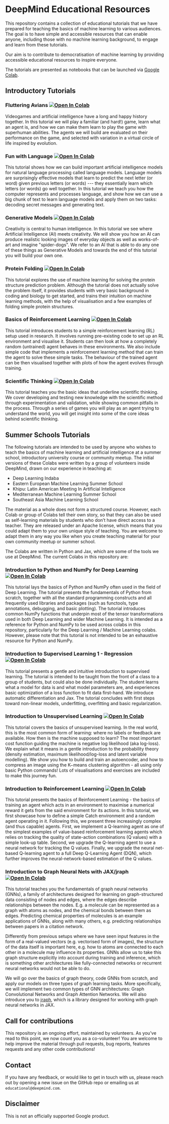 # DeepMind Educational Resources

This repository contains a collection of educational tutorials that we have
prepared for teaching the basics of machine learning to various audiences. The
goal is to have simple and accessible resources that can enable anyone,
including those with no machine learning background, to engage and learn from
these tutorials.

Our aim is to contribute to democratisation of machine learning by providing
accessible educational resources to inspire everyone.

The tutorials are presented as notebooks that can be launched via
[Google Colab](https://colab.sandbox.google.com/).

## Introductory Tutorials

### Fluttering Avians [![Open In Colab](https://colab.sandbox.google.com/assets/colab-badge.svg)](https://colab.sandbox.google.com/github/deepmind/educational/blob/master/colabs/introductory/fluttering_avians.ipynb)

Videogames and artificial intelligence have a long and happy history together. In this tutorial we will play a familiar (and hard!) game, learn what an agent is, and how we can make them learn to play the game with superhuman abilities. The agents we will build are evaluated on their performance on the game, and selected with variation in a virtual circle of life inspired by evolution.

### Fun with Language [![Open In Colab](https://colab.sandbox.google.com/assets/colab-badge.svg)](https://colab.sandbox.google.com/github/deepmind/educational/blob/master/colabs/introductory/fun_with_language.ipynb)

This tutorial shows how we can build important artificial intelligence models for natural language processing called language models. Language models are surprisingly effective models that learn to predict the next letter (or word) given previous letters (or words) --- they essentially learn which letters (or words) go well together. In this tutorial we teach you how the computer represents and processes language, and show how we can use a big chunk of text to learn language models and apply them on two tasks: decoding secret messages and generating text.

### Generative Models [![Open In Colab](https://colab.sandbox.google.com/assets/colab-badge.svg)](https://colab.sandbox.google.com/github/deepmind/educational/blob/master/colabs/introductory/generative_models.ipynb)

Creativity is central to human intelligence. In this tutorial we see where Artificial Intelligence (AI) meets creativity. We will show you how an AI can produce realistic looking images of everyday objects as well as works-of-art and imagine "spider-dogs". We refer to an AI that is able to do any one of these things as Generative Models and towards the end of this tutorial you will build your own one.

### Protein Folding  [![Open In Colab](https://colab.sandbox.google.com/assets/colab-badge.svg)](https://colab.sandbox.google.com/github/deepmind/educational/blob/master/colabs/introductory/protein_folding.ipynb)

This tutorial explores the use of machine learning for solving the protein
structure prediction problem. Although the tutorial does not actually solve the
problem itself, it provides students with very basic background in coding
and biology to get started, and trains their intuition on machine learning
methods, with the help of visualisation and a few examples of folding simple
protein structures.

### Basics of Reinforcement Learning [![Open In Colab](https://colab.sandbox.google.com/assets/colab-badge.svg)](https://colab.sandbox.google.com/github/deepmind/educational/blob/master/colabs/introductory/reinforcement_learning.ipynb)

This tutorial introduces students to a simple reinforcement learning (RL) setup
used in research. It involves running pre-existing code to set up an RL
environment and visualise it. Students can then look at how a completely random
(untrained) agent behaves in these environments. We also include simple code
that implements a reinforcement learning method that can train the agent to
solve these simple tasks. The behaviour of the trained agent can be then
visualised together with plots of how the agent evolves through training.

### Scientific Thinking [![Open In Colab](https://colab.sandbox.google.com/assets/colab-badge.svg)](https://colab.sandbox.google.com/github/deepmind/educational/blob/master/colabs/introductory/scientific_thinking.ipynb)

This tutorial teaches you the basic ideas that underline scientific thinking. We cover developing and testing new knowledge with the scientific method through experimentation and validation, while showing common pitfalls in the process. Through a series of games you will play as an agent trying to understand the world, you will get insight into some of the core ideas behind scientific thinking.

## Summer Schools Tutorials
The following tutorials are intended to be used by anyone who wishes to teach the basics of machine learning and artificial intelligence at a summer school, introductory university course or community meetup. The initial versions of these Colabs were written by a group of volunteers inside DeepMind, drawn on our experience in teaching at:

- Deep Learning Indaba
- Eastern European Machine Learning Summer School
- Khipu: Latin American Meeting In Artificial Intelligence
- Mediterranean Machine Learning Summer School
- Southeast Asia Machine Learning School

The material as a whole does not form a structured course. However, each Colab or group of Colabs tell their own story, so that they can also be used as self-learning materials by students who don’t have direct access to a teacher. They are released under an Apache license, which means that you could adapt them to your own unique style of teaching. You are welcome to adapt them in any way you like when you create teaching material for your own community meetup or summer school.

The Colabs are written in Python and Jax, which are some of the tools we use at DeepMind. The current Colabs in this repository are:

### Introduction to Python and NumPy for Deep Learning [![Open In Colab](https://colab.sandbox.google.com/assets/colab-badge.svg)](https://colab.sandbox.google.com/github/deepmind/educational/blob/master/colabs/summer_schools/intro_to_python_numpy_for_deep_learning.ipynb)

This tutorial lays the basics of Python and NumPy often used in the field of Deep Learning. The tutorial presents the fundamentals of Python from scratch, together with all the standard programming constructs and all frequently used libraries and packages (such as functools, type annotations, debugging, and basic plotting). The tutorial introduces common NumPy functions that underpin most of the tensor transformations used in both Deep Learning and wider Machine Learning. It is intended as a reference for Python and NumPy to be used across colabs in this repository, particularly for the Deep Learning / Machine Learning colabs. However, please note that this tutorial is not intended to be an exhaustive resource for Python and NumPy.


### Introduction to Supervised Learning 1 - Regression [![Open In Colab](https://colab.sandbox.google.com/assets/colab-badge.svg)](https://colab.sandbox.google.com/github/deepmind/educational/blob/master/colabs/summer_schools/intro_to_regression.ipynb)

This tutorial presents a gentle and intuitive introduction to supervised learning. The tutorial is intended to be taught from the front of a class to a group of students, but could also be done individually. The student learns what a model for data is and what model parameters are, and experiences basic optimization of a loss function to fit data first-hand. We introduce automatic differentiation and Jax. The tutorial concludes with first steps toward non-linear models, underfitting, overfitting and basic regularization.


### Introduction to Unsupervised Learning [![Open In Colab](https://colab.sandbox.google.com/assets/colab-badge.svg)](https://colab.sandbox.google.com/github/deepmind/educational/blob/master/colabs/summer_schools/intro_to_unsupervised_learning.ipynb)

This tutorial covers the basics of unsupervised learning. In the real world, this is the most common form of learning: where no labels or feedback are available. How then is the machine supposed to learn? The most important cost function guiding the machine is negative log likelihood (aka log-loss). We explain what it means in a gentle introduction to the probability theory (density estimation, maximum likelihood/log-loss and latent variable modelling). We show you how to build and train an autoencoder, and how to compress an image using the K−means clustering algorithm - all using only basic Python commands! Lots of visualisations and exercises are included to make this journey fun.


### Introduction to Reinforcement Learning [![Open In Colab](https://colab.sandbox.google.com/assets/colab-badge.svg)](https://colab.sandbox.google.com/github/deepmind/educational/blob/master/colabs/summer_schools/intro_to_reinforcement_learning.ipynb)

This tutorial presents the basics of Reinforcement Learning - the basics of training an agent which acts in an environment to maximise a numerical reward it gets from the said environment for its actions. In this tutorial, we first showcase how to define a simple Catch environment and a random agent operating in it. Following this, we present three increasingly complex (and thus capable) agents. First, we implement a Q-learning agent as one of the simplest examples of value-based reinforcement learning agents which relies on tracking the quality of state-action combinations (Q values) with a simple look-up table. Second, we upgrade the Q-learning agent to use a neural network for tracking the Q values. Finally, we upgrade the neural net-based Q-learning agent to a full Deep Q-Learning Agent (DQN), which further improves the neural-network-based estimation of the Q values.


### Introduction to Graph Neural Nets with JAX/jraph [![Open In Colab](https://colab.sandbox.google.com/assets/colab-badge.svg)](https://colab.sandbox.google.com/github/deepmind/educational/blob/master/colabs/summer_schools/intro_to_graph_nets_tutorial_with_jraph.ipynb)

This tutorial teaches you the fundamentals of graph neural networks (GNNs), a family of architectures designed for learning on graph-structured data consisting of nodes and edges, where the edges describe relationships between the nodes. E.g. a molecule can be represented as a graph with atoms as nodes, and the chemical bonds between them as edges. Predicting chemical properties of molecules is an example applications of GNNs, along with many others, e.g. predicting relationships between papers in a citation network.

Differently from previous setups where we have seen input features in the form of a real-valued vectors (e.g. vectorised form of images), the structure of the data itself is important here, e.g. how to atoms are connected to each other in a molecule may influence its properties. GNNs allow us to take this graph structure explicitly into account during training and inference, which is something other architectures like fully-connected networks or recurrent neural networks would not be able to do.

We will go over the basics of graph theory, code GNNs from scratch, and apply our models on three types of graph learning tasks. More specifically, we will implement two common types of GNN architectures: Graph Convolutional Networks and Graph Attention Networks.  We will also introduce you to [jraph](https://github.com/deepmind/jraph), which is a library designed for working with graph neural networks in JAX.


## Call for contributions
This repository is an ongoing effort, maintained by volunteers. As you’ve read to this point, we now count you as a co-volunteer! You are welcome to help improve the material through pull requests, bug reports, features requests and any other code contributions!



## Contact

If you have any feedback, or would like to get in touch with us,
please reach out by opening a new issue on the GitHub repo or emailing us at
`educational@deepmind.com`.

## Disclaimer

This is not an officially supported Google product.

